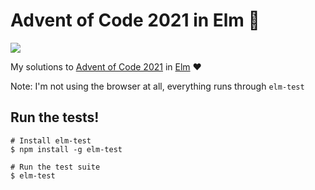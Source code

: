# Advent of Code 2021 in Elm 🎄

![](https://github.com/skovmand/advent_of_elm_21/workflows/Santa%20CI/badge.svg)

My solutions to [Advent of Code 2021](https://adventofcode.com/) in [Elm](https://elm-lang.org/) :heart:

Note: I'm not using the browser at all, everything runs through `elm-test`


## Run the tests!

```
# Install elm-test
$ npm install -g elm-test

# Run the test suite
$ elm-test
```
